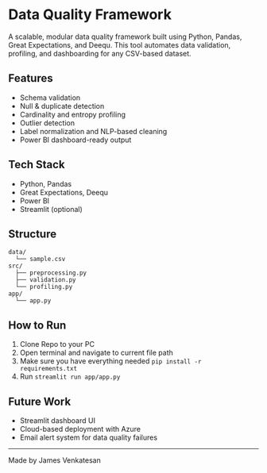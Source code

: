 # Data Quality Framework

A scalable, modular data quality framework built using Python, Pandas, Great Expectations, and Deequ. This tool automates data validation, profiling, and dashboarding for any CSV-based dataset.

## Features
- Schema validation
- Null & duplicate detection
- Cardinality and entropy profiling
- Outlier detection
- Label normalization and NLP-based cleaning
- Power BI dashboard-ready output

## Tech Stack
- Python, Pandas
- Great Expectations, Deequ
- Power BI
- Streamlit (optional)

## Structure
```
data/
  └── sample.csv
src/
  ├── preprocessing.py
  ├── validation.py
  └── profiling.py
app/
  └── app.py
```

## How to Run
1. Clone Repo to your PC
2. Open terminal and navigate to current file path
3. Make sure you have everything needed `pip install -r requirements.txt`
4. Run `streamlit run app/app.py`

## Future Work
- Streamlit dashboard UI
- Cloud-based deployment with Azure
- Email alert system for data quality failures

---
Made by James Venkatesan
